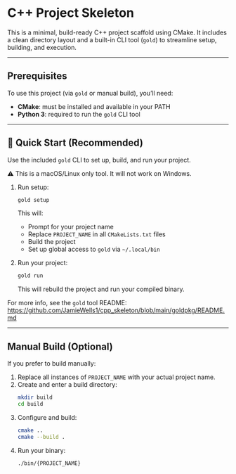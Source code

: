 # C++ Project Skeleton

This is a minimal, build-ready C++ project scaffold using CMake. It includes a clean directory layout and a built-in CLI tool (`gold`) to streamline setup, building, and execution.

---

## Prerequisites

To use this project (via `gold` or manual build), you’ll need:

- **CMake**: must be installed and available in your PATH
- **Python 3**: required to run the `gold` CLI tool

---

## 🚀 Quick Start (Recommended)

Use the included `gold` CLI to set up, build, and run your project.

⚠️ This is a macOS/Linux only tool. It will not work on Windows.

1. Run setup:
   ```bash
   gold setup
   ```
   This will:

   - Prompt for your project name
   - Replace `PROJECT_NAME` in all `CMakeLists.txt` files
   - Build the project
   - Set up global access to `gold` via `~/.local/bin`

2. Run your project:
   ```bash
   gold run
   ```
   This will rebuild the project and run your compiled binary.

For more info, see the `gold` tool README:  
https://github.com/JamieWells1/cpp_skeleton/blob/main/goldpkg/README.md

---

## Manual Build (Optional)

If you prefer to build manually:

1. Replace all instances of `PROJECT_NAME` with your actual project name.
2. Create and enter a build directory:
   ```bash
   mkdir build
   cd build
   ```
3. Configure and build:
   ```bash
   cmake ..
   cmake --build .
   ```
4. Run your binary:
   ```bash
   ./bin/{PROJECT_NAME}
   ```
